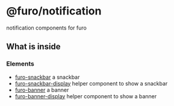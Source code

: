 # @furo/notification

notification components for furo


## What is inside

### Elements

- [furo-snackbar](?t=FuroSnackbar) a snackbar
- [furo-snackbar-display](?t=FuroSnackbarDisplay) helper component to show a snackbar
- [furo-banner](?t=FuroBanner) a banner
- [furo-banner-display](?t=FuroBannerDisplay) helper component to show a banner
